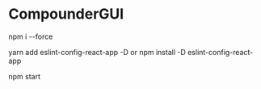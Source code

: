 # CompounderGUI

npm i --force

yarn add eslint-config-react-app -D
or
npm install -D eslint-config-react-app

npm start
